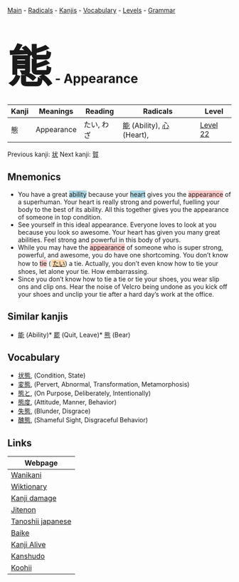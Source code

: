 <style> bigfont {font-size: 100px}</style>
[Main](../index.md) -
[Radicals](../radicals.md) -
[Kanjis](../kanjis.md) -
[Vocabulary](../vocabulary.md) -
[Levels](../levels.md) -
[Grammar](../grammar.md)
# <bigfont> 態</bigfont> - Appearance 

| Kanji | Meanings | Reading | Radicals | Level |
| --- | --- | --- | --- | --- |
| 態 | Appearance | たい, わざ | [能](../radicals/能.md) (Ability), [心](../radicals/心.md) (Heart),  | [Level 22](../levels/wk_level22.md) |

Previous kanji: [状](状.md) Next kanji: [賀](賀.md) 

## Mnemonics
 * You have a great <span style="background-color:#ADD8E6"> ability</span> because your <span style="background-color:#ADD8E6"> heart</span> gives you the <span style="background-color:#ffcccb"> appearance</span> of a superhuman. Your heart is really strong and powerful, fuelling your body to the best of its ability. All this together gives you the appearance of someone in top condition.
* See yourself in this ideal appearance. Everyone loves to look at you because you look so awesome. Your heart has given you many great abilities. Feel strong and powerful in this body of yours.
* While you may have the <span style="background-color:#ffcccb"> appearance</span> of someone who is super strong, powerful, and awesome, you do have one shortcoming. You don’t know how to <span style="background-color:#ffcccb"> tie</span> (<span style="background-color:#fed8b1"> [たい](https://jisho.org/search/たい)</span>) a tie. Actually, you don’t even know how to tie your shoes, let alone your tie. How embarrassing.
* Since you don’t know how to tie a tie or tie your shoes, you wear slip ons and clip ons. Hear the noise of Velcro being undone as you kick off your shoes and unclip your tie after a hard day’s work at the office.


## Similar kanjis
 * [能](能.md) (Ability)* [罷](罷.md) (Quit, Leave)* [熊](熊.md) (Bear)


## Vocabulary
 * [状態](../vocabulary/態.md), (Condition, State)
* [変態](../vocabulary/態.md), (Pervert, Abnormal, Transformation, Metamorphosis)
* [態と](../vocabulary/態.md), (On Purpose, Deliberately, Intentionally)
* [態度](../vocabulary/態.md), (Attitude, Manner, Behavior)
* [失態](../vocabulary/態.md), (Blunder, Disgrace)
* [醜態](../vocabulary/態.md), (Shameful Sight, Disgraceful Behavior)



## Links 

| Webpage |
| --- |
| [Wanikani          ](https://www.wanikani.com/kanji/態) |
| [Wiktionary        ](https://en.wiktionary.org/wiki/態) |
| [Kanji damage      ](http://www.kanjidamage.com/kanji/search?utf8=✓&q=態) |
| [Jitenon           ](https://jitenon.com/kanji/態) |
| [Tanoshii japanese ](https://www.tanoshiijapanese.com/dictionary/kanji.cfm?k=態) |
| [Baike             ](https://baike.baidu.com/item/態) |
| [Kanji Alive       ](https://app.kanjialive.com/態) |
| [Kanshudo          ](https://www.kanshudo.com/searchmn?q=態) |
| [Koohii            ](https://kanji.koohii.com/study/kanji/態) |
